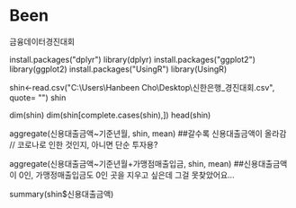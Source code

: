 # Been
금융데이터경진대회


install.packages("dplyr")
library(dplyr)
install.packages("ggplot2")
library(ggplot2)
install.packages("UsingR")
library(UsingR)

shin<-read.csv("C:\\Users\\Hanbeen Cho\\Desktop\\신한은행_경진대회.csv", quote= "")
shin

dim(shin)
dim(shin[complete.cases(shin),])
head(shin)

aggregate(신용대출금액~기준년월, shin, mean)
##갈수록 신용대출금액이 올라감 // 코로나로 인한 것인지, 아니면 단순 투자용?

aggregate(신용대출금액~기준년월+가맹점매출입금, shin, mean)
##신용대출금액이 0인, 가맹정매출입금도 0인 곳을 지우고 싶은데 그걸 못찾았어요...

summary(shin$신용대출금액)
